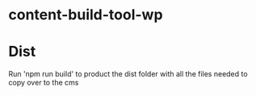 # content-build-tool-wp


# Dist
Run 'npm run build' to product the dist folder with all the files needed to copy over to the cms